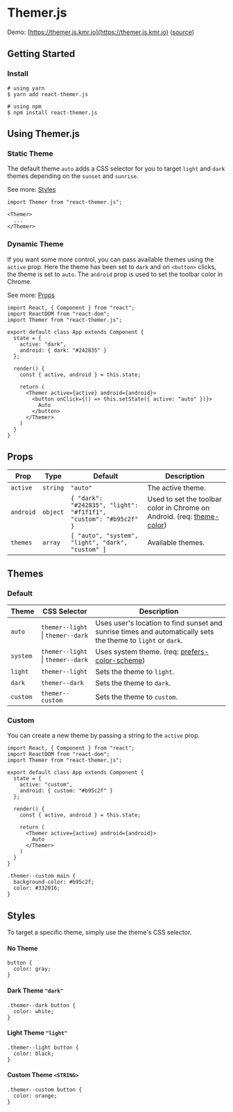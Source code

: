 # Themer.js

Demo: [https://themer.js.kmr.io](https://themer.js.kmr.io) ([source](https://github.com/krestaino/themer.js))

## Getting Started

### Install

```
# using yarn
$ yarn add react-themer.js

# using npm
$ npm install react-themer.js
```

## Using Themer.js

### Static Theme

The default theme `auto` adds a CSS selector for you to target `light` and `dark` themes depending on the `sunset` and `sunrise`.

See more: [Styles](#styles)

```
import Themer from "react-themer.js";

<Themer>
  ...
</Themer>
```

### Dynamic Theme

If you want some more control, you can pass available themes using the `active` prop.
Here the theme has been set to `dark` and on `<button>` clicks, the theme is set to `auto`. The `android` prop is used to set the toolbar color in Chrome.

See more: [Props](#props)

```
import React, { Component } from "react";
import ReactDOM from "react-dom";
import Themer from "react-themer.js";

export default class App extends Component {
  state = {
    active: "dark",
    android: { dark: "#242835" }
  };

  render() {
    const { active, android } = this.state;

    return (
      <Themer active={active} android={android}>
        <button onClick={() => this.setState({ active: "auto" })}>
          Auto
        </button>
      </Themer>
    )
  }
}
```

## <a name="props"></a>Props

| Prop      | Type     | Default                                                          | Description                                                                                                          |
| --------- | -------- | ---------------------------------------------------------------- | -------------------------------------------------------------------------------------------------------------------- |
| `active`  | `string` | `"auto"`                                                         | The active theme.                                                                                                    |
| `android` | `object` | `{ "dark": "#242835", "light": "#f1f1f1", "custom": "#b95c2f" }` | Used to set the toolbar color in Chrome on Android. (req: [theme-color](https://caniuse.com/#feat=meta-theme-color)) |
| `themes`  | `array`  | `[ "auto", "system", "light", "dark", "custom" ]`                | Available themes.                                                                                                    |

## Themes

### Default

| Theme    | CSS Selector                      | Description                                                                                                  |
| -------- | --------------------------------- | ------------------------------------------------------------------------------------------------------------ |
| `auto`   | `themer--light` \| `themer--dark` | Uses user's location to find sunset and sunrise times and automatically sets the theme to `light` or `dark`. |
| `system` | `themer--light` \| `themer--dark` | Uses system theme. (req: [prefers-color-scheme](https://caniuse.com/#search=prefers-color-scheme))           |
| `light`  | `themer--light`                   | Sets the theme to `light`.                                                                                   |
| `dark`   | `themer--dark`                    | Sets the theme to `dark`.                                                                                    |
| `custom` | `themer--custom`                  | Sets the theme to `custom`.                                                                                  |

### Custom

You can create a new theme by passing a string to the `active` prop.

```
import React, { Component } from "react";
import ReactDOM from "react-dom";
import Themer from "react-themer.js";

export default class App extends Component {
  state = {
    active: "custom",
    android: { custom: "#b95c2f" }
  };

  render() {
    const { active, android } = this.state;

    return (
      <Themer active={active} android={android}>
        Auto
      </Themer>
    )
  }
}
```

```
.themer--custom main {
  background-color: #b95c2f;
  color: #332016;
}
```

## <a name="styles">Styles</a>

To target a specific theme, simply use the theme's CSS selector.

#### No Theme

```
button {
  color: gray;
}
```

#### Dark Theme `"dark"`

```
.themer--dark button {
  color: white;
}
```

#### Light Theme `"light"`

```
.themer--light button {
  color: black;
}
```

#### Custom Theme `<STRING>`

```
.themer--custom button {
  color: orange;
}
```
